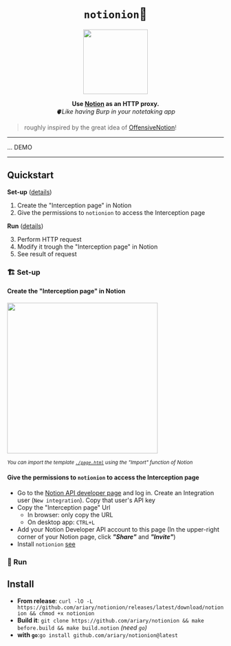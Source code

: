 <div align="center">
<h1>
  <code>notionion</code>🧅
</h1>
  <img src="https://github.com/ariary/notionion/blob/main/img/onion-logo.png"  width=150>
  
  <strong> Use <a href="https://www.notion.so">Notion</a> as an HTTP proxy.</strong><br>
  <i>🫀Like having Burp in your notetaking app</i>
</div>

<blockquote align=left>
roughly inspired by the great idea of <a href="https://github.com/mttaggart/OffensiveNotion">OffensiveNotion</a>! 
</blockquote>

---

... DEMO

---

## Quickstart

**Set-up**  ([details](#-set-up))
1. Create the "Interception page" in Notion
2. Give the permissions to `notionion` to access the Interception page 

**Run** ([details](#-run))

3. Perform HTTP request
4. Modify it trough the "Interception page" in Notion
5. See result of request

### 🏗️ Set-up

#### Create the "Interception page" in Notion

<img src="https://github.com/ariary/notionion/blob/main/img/page.png"  width=350>

<sup><i>You can import the template [`./page.html`](https://github.com/ariary/notionion/blob/main/page.html) using the "Import" function of Notion</i></sup>

#### Give the permissions to `notionion` to access the Interception page
* Go to the [Notion API developer page](https://developers.notion.com/) and log in. Create an Integration user (`New integration`). Copy that user's API key
* Copy the "Interception page" Url
  * In browser: only copy the URL
  * On desktop app: `CTRL+L`
* Add your Notion Developer API account to this page (In the upper-right corner of your Notion page, click ***"Share"*** and ***"Invite"***)
* Install `notionion` [see](#install)

### 👟 Run


## Install
* **From release**: `curl -lO -L https://github.com/ariary/notionion/releases/latest/download/notionion && chmod +x notionion`
* **Build it**: `git clone https://github.com/ariary/notionion && make before.build && make build.notion` *(need `go`)*
* **with `go`**:`go install github.com/ariary/notionion@latest`
